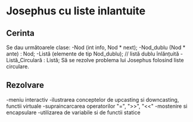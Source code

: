 # Josephus cu liste inlantuite

## Cerinta
 Se dau următoarele clase:
 -Nod (int info, Nod * next);
 -Nod_dublu (Nod * ante) : Nod;
 -Listă (elemente de tip Nod_dublu); // listă dublu înlănțuită
 -Listă_Circulară : Listă;
 Să se rezolve problema lui Josephus folosind liste circulare.

 ## Rezolvare
 -meniu interactiv
 -ilustrarea conceptelor de upcasting si downcasting, functii virtuale
 -supraincarcarea operatorilor "=", ">>", "<<"
 -mostenire si encapsulare
 -utilizarea de variabile si de functii statice
